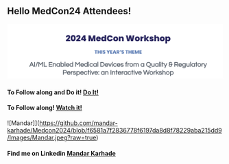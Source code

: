 ## Hello MedCon24 Attendees!

![MedCon-24](https://github.com/mandar-karhade/Medcon2024/blob/f6581a7f2836778f6197da8d8f78229aba215dd9/Images/MedCon24.png?raw=true)

#### To Follow along and Do it!  [Do It!](https://colab.research.google.com/drive/1FJhQ8FfjuNDvJ-sOiFd4sqPgfMM8SnCP?usp=sharing)

#### To Follow along! [Watch it!](https://colab.research.google.com/drive/1Cpkdl9Hm7vqrJKbirAGqLCPDR1B-o-cB?usp=sharing)

![Mandar]](https://github.com/mandar-karhade/Medcon2024/blob/f6581a7f2836778f6197da8d8f78229aba215dd9/Images/Mandar.jpeg?raw=true)
#### Find me on Linkedin [Mandar Karhade](https://www.linkedin.com/in/mandarkarhade/)